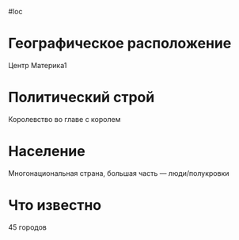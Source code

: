 #loc
# Географическое расположение
Центр Материка1
# Политический строй
Королевство во главе с королем
# Население
Многонациональная страна, большая часть — люди/полукровки
# Что известно
45 городов

